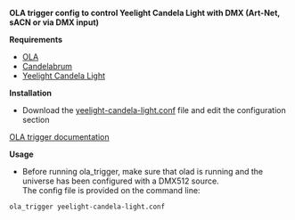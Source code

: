 **OLA trigger config to control Yeelight Candela Light with DMX (Art-Net, sACN or via DMX input)**

**Requirements**

* [OLA](https://www.openlighting.org/ola)
* [Candelabrum](https://github.com/MikeWent/candelabrum)
* [Yeelight Candela Light](https://www.yeelight.com/en_US/product/gingko)

**Installation**
  
* Download the [yeelight-candela-light.conf](yeelight-candela-light.conf) file and edit the configuration section

[OLA trigger documentation](https://www.openlighting.org/ola/advanced-topics/ola-dmx-trigger/)

**Usage** 

* Before running ola_trigger, make sure that olad is running and the universe has been configured with a DMX512 source.  
The config file is provided on the command line:

`ola_trigger yeelight-candela-light.conf`
